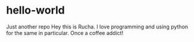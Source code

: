# hello-world
Just another repo
Hey this is Rucha. I love programming and using python for the same in particular.
Once a coffee addict!
